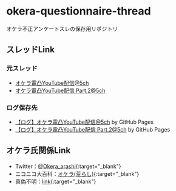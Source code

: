 # okera-questionnaire-thread

オケラ不正アンケートスレの保存用リポジトリ

## スレッドLink

### 元スレッド  

- [オケラ電凸YouTube配信@5ch](http://swallow.5ch.net/test/read.cgi/livejupiter/1592054539/)
- [オケラ電凸YouTube配信 Part.2@5ch](http://swallow.5ch.net/test/read.cgi/livejupiter/1592057696/)


### ログ保存先  
- [【ログ】オケラ電凸YouTube配信@5ch](./1592054539.html) by GitHub Pages
- [【ログ】オケラ電凸YouTube配信 Part.2@5ch](./1592057696.html) by GitHub Pages


## オケラ氏関係Link

- Twitter：[@Okera_arashi](https://twitter.com/Okera_arashi){:target="_blank"}
- ニコニコ大百科：[オケラ(荒らし)](https://dic.nicovideo.jp/a/%E3%82%AA%E3%82%B1%E3%83%A9%28%E8%8D%92%E3%82%89%E3%81%97%29){:target="_blank"}
- 真偽不明：[link](https://touhu27.wiki.fc2.com/wiki/%E3%82%AA%E3%82%B1%E3%83%A9%EF%BC%88%E4%BD%90%E8%97%A4%E6%98%AD%E9%9B%84%EF%BC%89){:target="_blank"}
